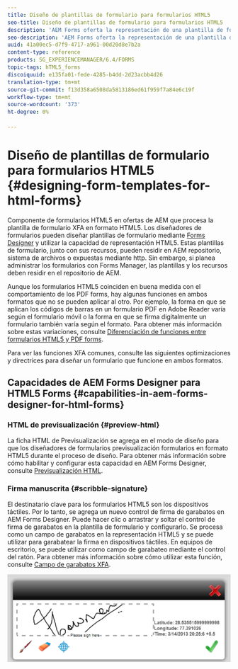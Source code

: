 ```yaml
---
title: Diseño de plantillas de formulario para formularios HTML5
seo-title: Diseño de plantillas de formulario para formularios HTML5
description: 'AEM Forms oferta la representación de una plantilla de formulario XFA en formato HTML5. Los diseñadores de formularios pueden diseñar plantillas de formulario con Designer y utilizar la capacidad de representación HTML5. '
seo-description: 'AEM Forms oferta la representación de una plantilla de formulario XFA en formato HTML5. Los diseñadores de formularios pueden diseñar plantillas de formulario con Designer y utilizar la capacidad de representación HTML5. '
uuid: 41a00ec5-d7f9-4717-a961-00d20d8e7b2a
content-type: reference
products: SG_EXPERIENCEMANAGER/6.4/FORMS
topic-tags: hTML5_forms
discoiquuid: e135fa01-fede-4285-b4dd-2d23acbb4d26
translation-type: tm+mt
source-git-commit: f13d358a6508da5813186ed61f959f7a84e6c19f
workflow-type: tm+mt
source-wordcount: '373'
ht-degree: 0%

---
```



# Diseño de plantillas de formulario para formularios HTML5 {#designing-form-templates-for-html-forms}

Componente de formularios HTML5 en ofertas de AEM que procesa la plantilla de formulario XFA en formato HTML5. Los diseñadores de formularios pueden diseñar plantillas de formulario mediante [Forms Designer](https://www.adobe.com/go/learn_aemforms_designer_63) y utilizar la capacidad de representación HTML5. Estas plantillas de formulario, junto con sus recursos, pueden residir en AEM repositorio, sistema de archivos o expuestas mediante http. Sin embargo, si planea administrar los formularios con Forms Manager, las plantillas y los recursos deben residir en el repositorio de AEM.

Aunque los formularios HTML5 coinciden en buena medida con el comportamiento de los PDF forms, hay algunas funciones en ambos formatos que no se pueden aplicar al otro. Por ejemplo, la forma en que se aplican los códigos de barras en un formulario PDF en Adobe Reader varía según el formulario móvil o la forma en que se firma digitalmente un formulario también varía según el formato. Para obtener más información sobre estas variaciones, consulte [Diferenciación de funciones entre formularios HTML5 y PDF forms](/help/forms/using/feature-differentiation-html5-forms-pdf-forms.md).

Para ver las funciones XFA comunes, consulte las siguientes optimizaciones y directrices para diseñar un formulario que funcione en ambos formatos.

## Capacidades de AEM Forms Designer para HTML5 Forms {#capabilities-in-aem-forms-designer-for-html-forms}

### HTML de previsualización {#preview-html}

La ficha HTML de Previsualización se agrega en el modo de diseño para que los diseñadores de formularios previsualización formularios en formato HTML5 durante el proceso de diseño. Para obtener más información sobre cómo habilitar y configurar esta capacidad en AEM Forms Designer, consulte [Previsualización HTML](/help/forms/using/preview-xdp-forms-html.md).

### Firma manuscrita {#scribble-signature}

El destinatario clave para los formularios HTML5 son los dispositivos táctiles. Por lo tanto, se agrega un nuevo control de firma de garabatos en AEM Forms Designer. Puede hacer clic o arrastrar y soltar el control de firma de garabatos en la plantilla de formulario y configurarlo. Se procesa como un campo de garabatos en la representación HTML5 y se puede utilizar para garabatear la firma en dispositivos táctiles. En equipos de escritorio, se puede utilizar como campo de garabateo mediante el control del ratón. Para obtener más información sobre cómo utilizar esta función, consulte [Campo de garabatos XFA](/help/forms/using/scribble-signature.md).

![4](assets/4.png)
